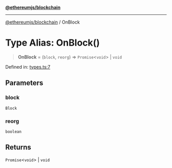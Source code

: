 [**@ethereumjs/blockchain**](../README.md)

***

[@ethereumjs/blockchain](../README.md) / OnBlock

# Type Alias: OnBlock()

> **OnBlock** = (`block`, `reorg`) => `Promise`\<`void`\> \| `void`

Defined in: [types.ts:7](https://github.com/ethereumjs/ethereumjs-monorepo/blob/master/packages/blockchain/src/types.ts#L7)

## Parameters

### block

`Block`

### reorg

`boolean`

## Returns

`Promise`\<`void`\> \| `void`
